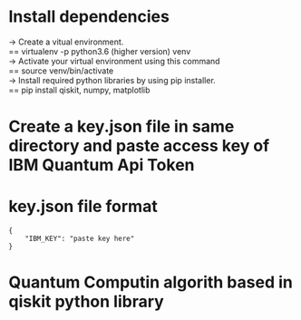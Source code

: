# Install dependencies

-> Create a vitual environment. </br>
== virtualenv -p python3.6 (higher version) venv </br>
-> Activate your virtual environment using this command </br>
== source venv/bin/activate </br>
-> Install required python libraries by using pip installer. </br>
== pip install qiskit, numpy, matplotlib </br>

# Create a key.json file in same directory and paste access key of IBM Quantum Api Token

# key.json file format
```
{
    "IBM_KEY": "paste key here"
}
```

# Quantum Computin algorith based in qiskit python library

